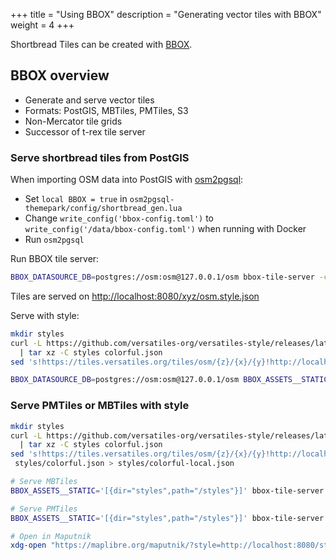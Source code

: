 +++
title = "Using BBOX"
description = "Generating vector tiles with BBOX"
weight = 4
+++

Shortbread Tiles can be created with [BBOX](https://www.bbox.earth/).

## BBOX overview

* Generate and serve vector tiles
* Formats: PostGIS, MBTiles, PMTiles, S3
* Non-Mercator tile grids
* Successor of t-rex tile server

### Serve shortbread tiles from PostGIS

When importing OSM data into PostGIS with [osm2pgsql](/make-vectortiles/osm2pgsql/):
* Set `local BBOX = true` in `osm2pgsql-themepark/config/shortbread_gen.lua`
* Change `write_config('bbox-config.toml')` to `write_config('/data/bbox-config.toml')`
  when running with Docker
* Run `osm2pgsql`

Run BBOX tile server:
```bash
BBOX_DATASOURCE_DB=postgres://osm:osm@127.0.0.1/osm bbox-tile-server -c data/bbox-config.toml serve
```

Tiles are served on <http://localhost:8080/xyz/osm.style.json>

Serve with style:
```bash
mkdir styles
curl -L https://github.com/versatiles-org/versatiles-style/releases/latest/download/styles.tar.gz \
  | tar xz -C styles colorful.json
sed 's!https://tiles.versatiles.org/tiles/osm/{z}/{x}/{y}!http://localhost:8080/xyz/osm/{z}/{x}/{y}.pbf!g' styles/colorful.json > styles/colorful-local.json

BBOX_DATASOURCE_DB=postgres://osm:osm@127.0.0.1/osm BBOX_ASSETS__STATIC='[{dir="../styles",path="/styles"}]' bbox-tile-server -c data/bbox-config.toml serve
```

### Serve PMTiles or MBTiles with style

```bash
mkdir styles
curl -L https://github.com/versatiles-org/versatiles-style/releases/latest/download/styles.tar.gz \
  | tar xz -C styles colorful.json
sed 's!https://tiles.versatiles.org/tiles/osm/{z}/{x}/{y}!http://localhost:8080/xyz/shortbread/{z}/{x}/{y}.pbf!g' \
 styles/colorful.json > styles/colorful-local.json

# Serve MBTiles
BBOX_ASSETS__STATIC='[{dir="styles",path="/styles"}]' bbox-tile-server serve data/shortbread.mbtiles

# Serve PMTiles
BBOX_ASSETS__STATIC='[{dir="styles",path="/styles"}]' bbox-tile-server serve data/shortbread.pmtiles

# Open in Maputnik
xdg-open "https://maplibre.org/maputnik/?style=http://localhost:8080/styles/colorful-local.json#15/47.1377/9.5188"
```
